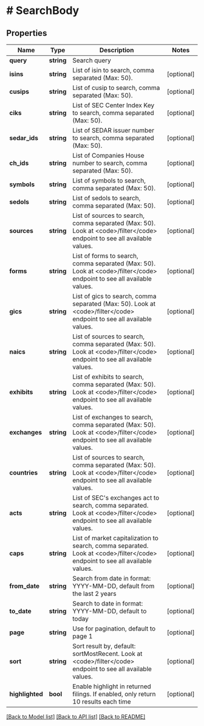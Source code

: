# # SearchBody

## Properties

Name | Type | Description | Notes
------------ | ------------- | ------------- | -------------
**query** | **string** | Search query |
**isins** | **string** | List of isin to search, comma separated (Max: 50). | [optional]
**cusips** | **string** | List of cusip to search, comma separated (Max: 50). | [optional]
**ciks** | **string** | List of SEC Center Index Key to search, comma separated (Max: 50). | [optional]
**sedar_ids** | **string** | List of SEDAR issuer number to search, comma separated (Max: 50). | [optional]
**ch_ids** | **string** | List of Companies House number to search, comma separated (Max: 50). | [optional]
**symbols** | **string** | List of symbols to search, comma separated (Max: 50). | [optional]
**sedols** | **string** | List of sedols to search, comma separated (Max: 50). | [optional]
**sources** | **string** | List of sources to search, comma separated (Max: 50). Look at &lt;code&gt;/filter&lt;/code&gt; endpoint to see all available values. | [optional]
**forms** | **string** | List of forms to search, comma separated (Max: 50). Look at &lt;code&gt;/filter&lt;/code&gt; endpoint to see all available values. | [optional]
**gics** | **string** | List of gics to search, comma separated (Max: 50). Look at &lt;code&gt;/filter&lt;/code&gt; endpoint to see all available values. | [optional]
**naics** | **string** | List of sources to search, comma separated (Max: 50). Look at &lt;code&gt;/filter&lt;/code&gt; endpoint to see all available values. | [optional]
**exhibits** | **string** | List of exhibits to search, comma separated (Max: 50). Look at &lt;code&gt;/filter&lt;/code&gt; endpoint to see all available values. | [optional]
**exchanges** | **string** | List of exchanges to search, comma separated (Max: 50). Look at &lt;code&gt;/filter&lt;/code&gt; endpoint to see all available values. | [optional]
**countries** | **string** | List of sources to search, comma separated (Max: 50). Look at &lt;code&gt;/filter&lt;/code&gt; endpoint to see all available values. | [optional]
**acts** | **string** | List of SEC&#39;s exchanges act to search, comma separated. Look at &lt;code&gt;/filter&lt;/code&gt; endpoint to see all available values. | [optional]
**caps** | **string** | List of market capitalization to search, comma separated. Look at &lt;code&gt;/filter&lt;/code&gt; endpoint to see all available values. | [optional]
**from_date** | **string** | Search from date in format: YYYY-MM-DD, default from the last 2 years | [optional]
**to_date** | **string** | Search to date in format: YYYY-MM-DD, default to today | [optional]
**page** | **string** | Use for pagination, default to page 1 | [optional]
**sort** | **string** | Sort result by, default: sortMostRecent. Look at &lt;code&gt;/filter&lt;/code&gt; endpoint to see all available values. | [optional]
**highlighted** | **bool** | Enable highlight in returned filings. If enabled, only return 10 results each time | [optional]

[[Back to Model list]](../../README.md#models) [[Back to API list]](../../README.md#endpoints) [[Back to README]](../../README.md)
